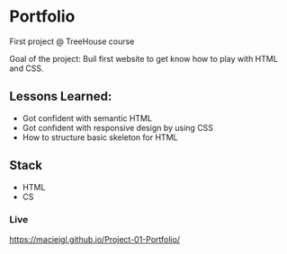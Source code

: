 # Portfolio

First project @ TreeHouse course

Goal of the project:
Buil first website to get know how to play with HTML and CSS. 

## Lessons Learned:
* Got confident with semantic HTML
* Got confident with responsive design by using CSS
* How to structure basic skeleton for HTML

## Stack
* HTML
* CS

### Live
https://maciejgl.github.io/Project-01-Portfolio/



